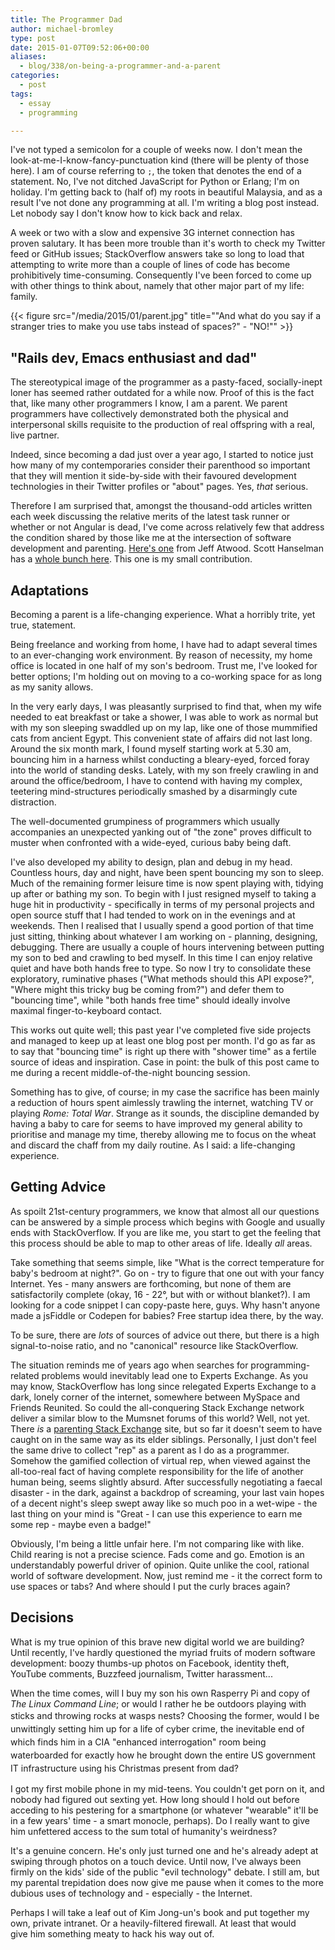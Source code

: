 ```yaml
---
title: The Programmer Dad
author: michael-bromley
type: post
date: 2015-01-07T09:52:06+00:00
aliases:
  - blog/338/on-being-a-programmer-and-a-parent
categories:
  - post
tags:
  - essay
  - programming

---
```

I've not typed a semicolon for a couple of weeks now. I don't mean the look-at-me-I-know-fancy-punctuation kind (there will be plenty of those here). I am of course referring to `;`, the token that denotes the end of a statement. No, I've not ditched JavaScript for Python or Erlang; I'm on holiday. I'm getting back to (half of) my roots in beautiful Malaysia, and as a result I've not done any programming at all. I'm writing a blog post instead. Let nobody say I don't know how to kick back and relax.

A week or two with a slow and expensive 3G internet connection has proven salutary. It has been more trouble than it's worth to check my Twitter feed or GitHub issues; StackOverflow answers take so long to load that attempting to write more than a couple of lines of code has become prohibitively time-consuming. Consequently I've been forced to come up with other things to think about, namely that other major part of my life: family.


{{< figure src="/media/2015/01/parent.jpg" title="\"And what do you say if a stranger tries to make you use tabs instead of spaces?\" - \"NO!\"" >}}

## "Rails dev, Emacs enthusiast and dad"

The stereotypical image of the programmer as a pasty-faced, socially-inept loner has seemed rather outdated for a while now. Proof of this is the fact that, like many other programmers I know, I am a parent. We parent programmers have collectively demonstrated both the physical and interpersonal skills requisite to the production of real offspring with a real, live partner.

Indeed, since becoming a dad just over a year ago, I started to notice just how many of my contemporaries consider their parenthood so important that they will mention it side-by-side with their favoured development technologies in their Twitter profiles or "about" pages. Yes, _that_ serious.

Therefore I am surprised that, amongst the thousand-odd articles written each week discussing the relative merits of the latest task runner or whether or not Angular is dead, I've come across relatively few that address the condition shared by those like me at the intersection of software development and parenting. [Here's one](http://blog.codinghorror.com/spawned-a-new-process/) from Jeff Atwood. Scott Hanselman has a [whole bunch here](http://www.hanselman.com/blog/archives.aspx#Parenting). This one is my small contribution.

## Adaptations

Becoming a parent is a life-changing experience. What a horribly trite, yet true, statement.

Being freelance and working from home, I have had to adapt several times to an ever-changing work environment. By reason of necessity, my home office is located in one half of my son's bedroom. Trust me, I've looked for better options; I'm holding out on moving to a co-working space for as long as my sanity allows.

In the very early days, I was pleasantly surprised to find that, when my wife needed to eat breakfast or take a shower, I was able to work as normal but with my son sleeping swaddled up on my lap, like one of those mummified cats from ancient Egypt. This convenient state of affairs did not last long. Around the six month mark, I found myself starting work at 5.30 am, bouncing him in a harness whilst conducting a bleary-eyed, forced foray into the world of standing desks. Lately, with my son freely crawling in and around the office/bedroom, I have to contend with having my complex, teetering mind-structures periodically smashed by a disarmingly cute distraction.

The well-documented grumpiness of programmers which usually accompanies an unexpected yanking out of "the zone" proves difficult to muster when confronted with a wide-eyed, curious baby being daft.

I've also developed my ability to design, plan and debug in my head. Countless hours, day and night, have been spent bouncing my son to sleep. Much of the remaining former leisure time is now spent playing with, tidying up after or bathing my son. To begin with I just resigned myself to taking a huge hit in productivity - specifically in terms of my personal projects and open source stuff that I had tended to work on in the evenings and at weekends. Then I realised that I usually spend a good portion of that time just sitting, thinking about whatever I am working on - planning, designing, debugging. There are usually a couple of hours intervening between putting my son to bed and crawling to bed myself. In this time I can enjoy relative quiet and have both hands free to type. So now I try to consolidate these exploratory, ruminative phases ("What methods should this API expose?", "Where might this tricky bug be coming from?") and defer them to "bouncing time", while "both hands free time" should ideally involve maximal finger-to-keyboard contact.

This works out quite well; this past year I've completed five side projects and managed to keep up at least one blog post per month. I'd go as far as to say that "bouncing time" is right up there with "shower time" as a fertile source of ideas and inspiration. Case in point: the bulk of this post came to me during a recent middle-of-the-night bouncing session.

Something has to give, of course; in my case the sacrifice has been mainly a reduction of hours spent aimlessly trawling the internet, watching TV or playing _Rome: Total War_. Strange as it sounds, the discipline demanded by having a baby to care for seems to have improved my general ability to prioritise and manage my time, thereby allowing me to focus on the wheat and discard the chaff from my daily routine. As I said: a life-changing experience.

## Getting Advice

As spoilt 21st-century programmers, we know that almost all our questions can be answered by a simple process which begins with Google and usually ends with StackOverflow. If you are like me, you start to get the feeling that this process should be able to map to other areas of life. Ideally _all_ areas.

Take something that seems simple, like "What is the correct temperature for baby's bedroom at night?". Go on - try to figure that one out with your fancy Internet. Yes - many answers are forthcoming, but none of them are satisfactorily complete (okay, 16 - 22°, but with or without blanket?). I am looking for a code snippet I can copy-paste here, guys. Why hasn't anyone made a jsFiddle or Codepen for babies? Free startup idea there, by the way.

To be sure, there are *lots* of sources of advice out there, but there is a high signal-to-noise ratio, and no "canonical" resource like StackOverflow.

The situation reminds me of years ago when searches for programming-related problems would inevitably lead one to Experts Exchange. As you may know, StackOverflow has long since relegated Experts Exchange to a dark, lonely corner of the internet, somewhere between MySpace and Friends Reunited. So could the all-conquering Stack Exchange network deliver a similar blow to the Mumsnet forums of this world? Well, not yet. There _is_ a [parenting Stack Exchange](http://parenting.stackexchange.com) site, but so far it doesn't seem to have caught on in the same way as its elder siblings. Personally, I just don't feel the same drive to collect "rep" as a parent as I do as a programmer. Somehow the gamified collection of virtual rep, when viewed against the all-too-real fact of having complete responsibility for the life of another human being, seems slightly absurd. After successfully negotiating a faecal disaster - in the dark, against a backdrop of screaming, your last vain hopes of a decent night's sleep swept away like so much poo in a wet-wipe - the last thing on your mind is "Great - I can use this experience to earn me some rep - maybe even a badge!"

Obviously, I'm being a little unfair here. I'm not comparing like with like. Child rearing is not a precise science. Fads come and go. Emotion is an understandably powerful driver of opinion. Quite unlike the cool, rational world of software development. Now, just remind me - it the correct form to use spaces or tabs? And where should I put the curly braces again?

## Decisions

What is my true opinion of this brave new digital world we are building? Until recently, I've hardly questioned the myriad fruits of modern software development: boozy thumbs-up photos on Facebook, identity theft, YouTube comments, Buzzfeed journalism, Twitter harassment...

When the time comes, will I buy my son his own Rasperry Pi and copy of _The Linux Command Line_; or would I rather he be outdoors playing with sticks and throwing rocks at wasps nests? <span style="line-height: 1.5;">Choosing the former, would I be unwittingly setting him up for a life of cyber crime, the inevitable end of which finds him in a CIA "enhanced interrogation" room being waterboarded for exactly how he brought down the entire US government IT infrastructure using his Christmas present from dad? </span>

I got my first mobile phone in my mid-teens. You couldn't get porn on it, and nobody had figured out sexting yet. How long should I hold out before acceding to his pestering for a smartphone (or whatever "wearable" it'll be in a few years' time - a smart monocle, perhaps). Do I really want to give him unfettered access to the sum total of humanity's weirdness?

It's a genuine concern. He's only just turned one and he's already adept at swiping through photos on a touch device. Until now, I've always been firmly on the kids' side of the public "evil technology" debate. I still am, but my parental trepidation does now give me pause when it comes to the more dubious uses of technology and - especially - the Internet.

Perhaps I will take a leaf out of Kim Jong-un's book and put together my own, private intranet. Or a heavily-filtered firewall. At least that would give him something meaty to hack his way out of.